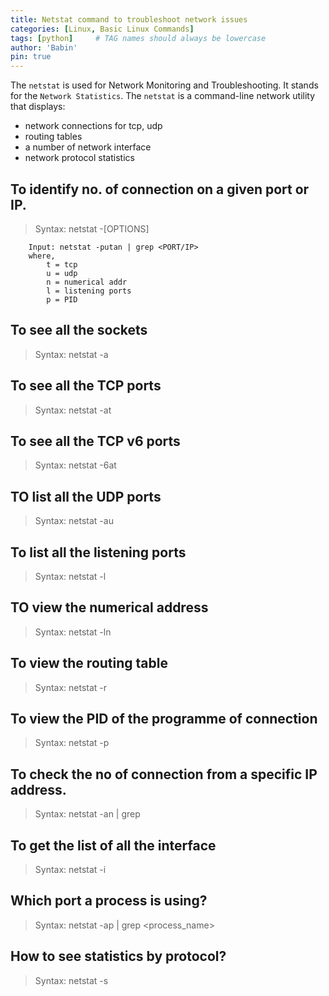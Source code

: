 ```yaml
---
title: Netstat command to troubleshoot network issues
categories: [Linux, Basic Linux Commands]
tags: [python]     # TAG names should always be lowercase
author: 'Babin'
pin: true
---
```

The `netstat` is used for Network Monitoring and Troubleshooting. It stands for the `Network Statistics`. The `netstat` is a command-line network utility that displays:
- network connections for tcp, udp
- routing tables
- a number of network interface
- network protocol statistics

## To identify no. of connection on a given port or IP.
> Syntax: netstat -[OPTIONS]
```
    Input: netstat -putan | grep <PORT/IP>
    where,
        t = tcp
        u = udp
        n = numerical addr
        l = listening ports
        p = PID
```

## To see all the sockets
> Syntax: netstat -a

## To see all the TCP ports
> Syntax: netstat -at

## To see all the TCP v6 ports
> Syntax: netstat -6at

## TO list all the UDP ports
> Syntax: netstat -au

## To list all the listening ports
> Syntax: netstat -l

## TO view the numerical address
> Syntax: netstat -ln

## To view the routing table
> Syntax: netstat -r

## To view the PID of the programme of connection
> Syntax: netstat -p

## To check the no of connection from a specific IP address. 
> Syntax: netstat -an | grep <IP>

## To get the list of all the interface
> Syntax: netstat -i

## Which port a process is using?
> Syntax: netstat -ap | grep <process_name>

## How to see statistics by protocol?
> Syntax: netstat -s